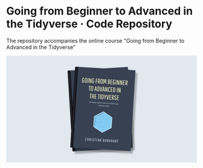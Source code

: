 # Going from Beginner to Advanced in the Tidyverse · Code Repository

The repository accompanies the online course "Going from Beginner to Advanced in the Tidyverse"

![Thumbnail Going From Beginner to Advanced in the Tidyverse](banner.png)